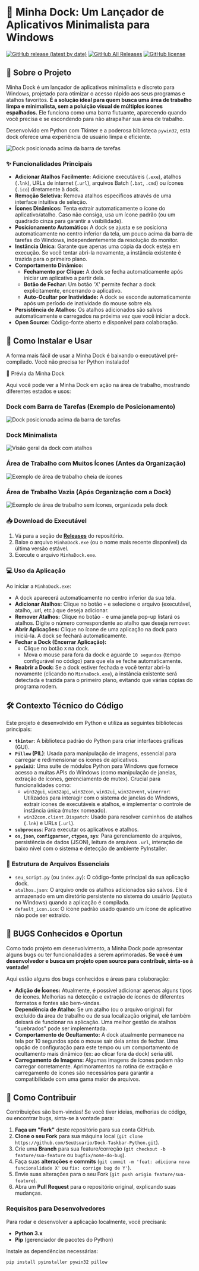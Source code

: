 # 🚀 Minha Dock: Um Lançador de Aplicativos Minimalista para Windows

[![GitHub release (latest by date)](https://img.shields.io/github/v/release/AndrewBlack21/Dock-Taskbar-Python?style=flat-square)](https://github.com/AndrewBlack21/Dock-Taskbar-Python/releases/latest)
[![GitHub All Releases](https://img.shields.io/github/downloads/AndrewBlack21/Dock-Taskbar-Python/total?style=flat-square)](https://github.com/AndrewBlack21/Dock-Taskbar-Python/releases/latest)
[![GitHub license](https://img.shields.io/github/license/AndrewBlack21/Dock-Taskbar-Python?style=flat-square)](LICENSE)

## 🎯 Sobre o Projeto

Minha Dock é um lançador de aplicativos minimalista e discreto para Windows, projetado para otimizar o acesso rápido aos seus programas e atalhos favoritos. **É a solução ideal para quem busca uma área de trabalho limpa e minimalista, sem a poluição visual de múltiplos ícones espalhados.** Ele funciona como uma barra flutuante, aparecendo quando você precisa e se escondendo para não atrapalhar sua área de trabalho.

Desenvolvido em Python com Tkinter e a poderosa biblioteca `pywin32`, esta dock oferece uma experiência de usuário limpa e eficiente.

![Dock posicionada acima da barra de tarefas](imagens/screenshots/barradetarefasmaistaskbar.png)

### ✨ Funcionalidades Principais

* **Adicionar Atalhos Facilmente:** Adicione executáveis (`.exe`), atalhos (`.lnk`), URLs de internet (`.url`), arquivos Batch (`.bat`, `.cmd`) ou ícones (`.ico`) diretamente à dock.
* **Remoção Seletiva:** Remova atalhos específicos através de uma interface intuitiva de seleção.
* **Ícones Dinâmicos:** Tenta extrair automaticamente o ícone do aplicativo/atalho. Caso não consiga, usa um ícone padrão (ou um quadrado cinza para garantir a visibilidade).
* **Posicionamento Automático:** A dock se ajusta e se posiciona automaticamente no centro inferior da tela, um pouco acima da barra de tarefas do Windows, independentemente da resolução do monitor.
* **Instância Única:** Garante que apenas uma cópia da dock esteja em execução. Se você tentar abri-la novamente, a instância existente é trazida para o primeiro plano.
* **Comportamento Dinâmico:**
    * **Fechamento por Clique:** A dock se fecha automaticamente após iniciar um aplicativo a partir dela.
    * **Botão de Fechar:** Um botão 'X' permite fechar a dock explicitamente, encerrando o aplicativo.
    * **Auto-Ocultar por Inatividade:** A dock se esconde automaticamente após um período de inatividade do mouse sobre ela.
* **Persistência de Atalhos:** Os atalhos adicionados são salvos automaticamente e carregados na próxima vez que você iniciar a dock.
* **Open Source:** Código-fonte aberto e disponível para colaboração.

## 🚀 Como Instalar e Usar

A forma mais fácil de usar a Minha Dock é baixando o executável pré-compilado. Você não precisa ter Python instalado!

📸 Prévia da Minha Dock

Aqui você pode ver a Minha Dock em ação na área de trabalho, mostrando diferentes estados e usos:

### Dock com Barra de Tarefas (Exemplo de Posicionamento)

![Dock posicionada acima da barra de tarefas](imagens/screenshots/barradetarefasmaistaskbar.png)

### Dock Minimalista

![Visão geral da dock com atalhos](imagens/screenshots/dock-taskbar.png)

### Área de Trabalho com Muitos Ícones (Antes da Organização)

![Exemplo de área de trabalho cheia de ícones](imagens/screenshots/telacheiadeicones.png)

### Área de Trabalho Vazia (Após Organização com a Dock)

![Exemplo de área de trabalho sem ícones, organizada pela dock](imagens/screenshots/telasemicones.png)

### 📥 Download do Executável

1.  Vá para a seção de [**Releases**](https://github.com/AndrewBlack21/Dock-Taskbar-Python/releases) do repositório.
2.  Baixe o arquivo `MinhaDock.exe` (ou o nome mais recente disponível) da última versão estável.
3.  Execute o arquivo `MinhaDock.exe`.

### 💻 Uso da Aplicação

Ao iniciar a `MinhaDock.exe`:

* A dock aparecerá automaticamente no centro inferior da sua tela.
* **Adicionar Atalhos:** Clique no botão `+` e selecione o arquivo (executável, atalho, .url, etc.) que deseja adicionar.
* **Remover Atalhos:** Clique no botão `-` e uma janela pop-up listará os atalhos. Digite o número correspondente ao atalho que deseja remover.
* **Abrir Aplicações:** Clique no ícone de uma aplicação na dock para iniciá-la. A dock se fechará automaticamente.
* **Fechar a Dock (Encerrar Aplicação):**
    * Clique no botão `X` na dock.
    * Mova o mouse para fora da dock e aguarde `10 segundos` (tempo configurável no código) para que ela se feche automaticamente.
* **Reabrir a Dock:** Se a dock estiver fechada e você tentar abri-la novamente (clicando no `MinhaDock.exe`), a instância existente será detectada e trazida para o primeiro plano, evitando que várias cópias do programa rodem.

## 🛠️ Contexto Técnico do Código

Este projeto é desenvolvido em Python e utiliza as seguintes bibliotecas principais:

* **`tkinter`**: A biblioteca padrão do Python para criar interfaces gráficas (GUI).
* **`Pillow` (PIL)**: Usada para manipulação de imagens, essencial para carregar e redimensionar os ícones de aplicativos.
* **`pywin32`**: Uma suíte de módulos Python para Windows que fornece acesso a muitas APIs do Windows (como manipulação de janelas, extração de ícones, gerenciamento de mutex). Crucial para funcionalidades como:
    * `win32gui`, `win32api`, `win32con`, `win32ui`, `win32event`, `winerror`: Utilizados para interagir com o sistema de janelas do Windows, extrair ícones de executáveis e atalhos, e implementar o controle de instância única (mutex nomeado).
    * `win32com.client.Dispatch`: Usado para resolver caminhos de atalhos (`.lnk`) e URLs (`.url`).
* **`subprocess`**: Para executar os aplicativos e atalhos.
* **`os`, `json`, `configparser`, `ctypes`, `sys`**: Para gerenciamento de arquivos, persistência de dados (JSON), leitura de arquivos `.url`, interação de baixo nível com o sistema e detecção de ambiente PyInstaller.

### 📁 Estrutura de Arquivos Essenciais

* `seu_script.py` (ou `index.py`): O código-fonte principal da sua aplicação dock.
* `atalhos.json`: O arquivo onde os atalhos adicionados são salvos. Ele é armazenado em um diretório persistente no sistema do usuário (`AppData` no Windows) quando a aplicação é compilada.
* `default_icon.ico`: O ícone padrão usado quando um ícone de aplicativo não pode ser extraído.

## 🐛 BUGS Conhecidos e Oportun

Como todo projeto em desenvolvimento, a Minha Dock pode apresentar alguns bugs ou ter funcionalidades a serem aprimoradas. **Se você é um desenvolvedor e busca um projeto open source para contribuir, sinta-se à vontade!**

Aqui estão alguns dos bugs conhecidos e áreas para colaboração:

* **Adição de Ícones:** Atualmente, é possível adicionar apenas alguns tipos de ícones. Melhorias na detecção e extração de ícones de diferentes formatos e fontes são bem-vindas.
* **Dependência de Atalho:** Se um atalho (ou o arquivo original) for excluído da área de trabalho ou de sua localização original, ele também deixará de funcionar na aplicação. Uma melhor gestão de atalhos "quebrados" pode ser implementada.
* **Comportamento de Ocultamento:** A dock atualmente permanece na tela por 10 segundos após o mouse sair dela antes de fechar. Uma opção de configuração para este tempo ou um comportamento de ocultamento mais dinâmico (ex: ao clicar fora da dock) seria útil.
* **Carregamento de Imagens:** Algumas imagens de ícones podem não carregar corretamente. Aprimoramentos na rotina de extração e carregamento de ícones são necessários para garantir a compatibilidade com uma gama maior de arquivos.

## 🤝 Como Contribuir

Contribuições são bem-vindas! Se você tiver ideias, melhorias de código, ou encontrar bugs, sinta-se à vontade para:

1.  **Faça um "Fork"** deste repositório para sua conta GitHub.
2.  **Clone o seu Fork** para sua máquina local (`git clone https://github.com/SeuUsuario/Dock-Taskbar-Python.git`).
3.  Crie uma **Branch** para sua feature/correção (`git checkout -b feature/sua-feature` ou `bugfix/nome-do-bug`).
4.  Faça suas **alterações** e **commits** (`git commit -m 'feat: adiciona nova funcionalidade X'` ou `fix: corrige bug de Y'`).
5.  Envie suas alterações para o seu Fork (`git push origin feature/sua-feature`).
6.  Abra um **Pull Request** para o repositório original, explicando suas mudanças.

### Requisitos para Desenvolvedores

Para rodar e desenvolver a aplicação localmente, você precisará:

* **Python 3.x**
* **Pip** (gerenciador de pacotes do Python)

Instale as dependências necessárias:

```bash
pip install pyinstaller pywin32 pillow
